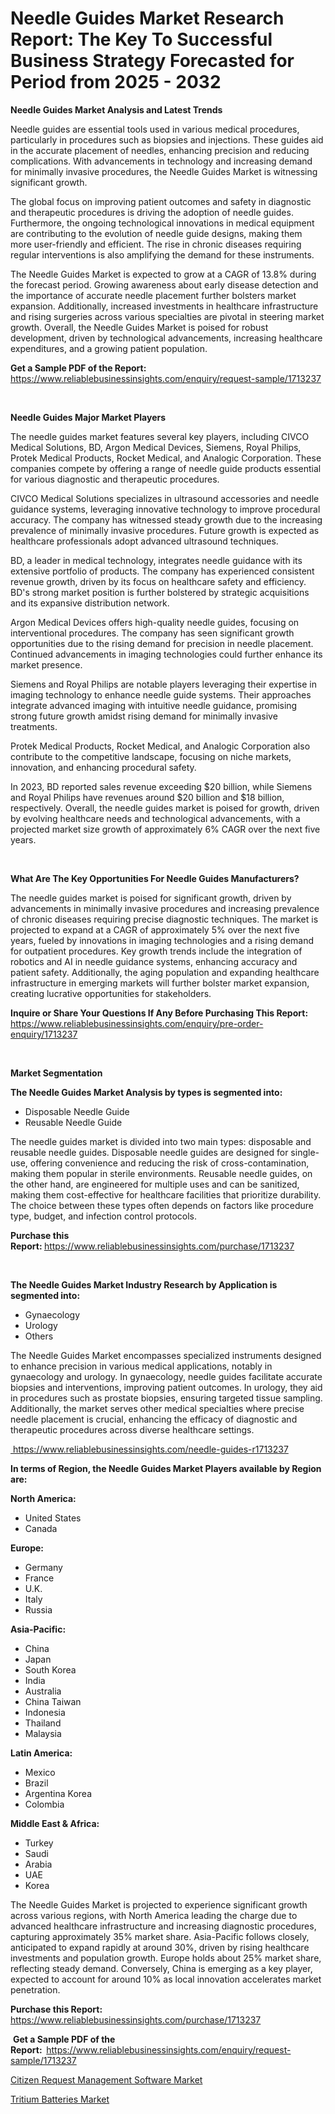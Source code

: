 <p><h1>Needle Guides Market Research Report: The Key To Successful Business Strategy Forecasted for Period from 2025 - 2032</h1></p><p><strong>Needle Guides Market Analysis and Latest Trends</strong></p>
<p><p>Needle guides are essential tools used in various medical procedures, particularly in procedures such as biopsies and injections. These guides aid in the accurate placement of needles, enhancing precision and reducing complications. With advancements in technology and increasing demand for minimally invasive procedures, the Needle Guides Market is witnessing significant growth.</p><p>The global focus on improving patient outcomes and safety in diagnostic and therapeutic procedures is driving the adoption of needle guides. Furthermore, the ongoing technological innovations in medical equipment are contributing to the evolution of needle guide designs, making them more user-friendly and efficient. The rise in chronic diseases requiring regular interventions is also amplifying the demand for these instruments.</p><p>The Needle Guides Market is expected to grow at a CAGR of 13.8% during the forecast period. Growing awareness about early disease detection and the importance of accurate needle placement further bolsters market expansion. Additionally, increased investments in healthcare infrastructure and rising surgeries across various specialties are pivotal in steering market growth. Overall, the Needle Guides Market is poised for robust development, driven by technological advancements, increasing healthcare expenditures, and a growing patient population.</p></p>
<p><strong>Get a Sample PDF of the Report:&nbsp;</strong> <a href="https://www.reliablebusinessinsights.com/enquiry/request-sample/1713237?utm_campaign=1113&utm_medium=2&utm_source=Github&utm_content=ia&utm_term=11012025&utm_id=needle-guides">https://www.reliablebusinessinsights.com/enquiry/request-sample/1713237</a></p>
<p>&nbsp;</p>
<p><strong>Needle Guides Major Market Players</strong></p>
<p><p>The needle guides market features several key players, including CIVCO Medical Solutions, BD, Argon Medical Devices, Siemens, Royal Philips, Protek Medical Products, Rocket Medical, and Analogic Corporation. These companies compete by offering a range of needle guide products essential for various diagnostic and therapeutic procedures.</p><p>CIVCO Medical Solutions specializes in ultrasound accessories and needle guidance systems, leveraging innovative technology to improve procedural accuracy. The company has witnessed steady growth due to the increasing prevalence of minimally invasive procedures. Future growth is expected as healthcare professionals adopt advanced ultrasound techniques.</p><p>BD, a leader in medical technology, integrates needle guidance with its extensive portfolio of products. The company has experienced consistent revenue growth, driven by its focus on healthcare safety and efficiency. BD's strong market position is further bolstered by strategic acquisitions and its expansive distribution network.</p><p>Argon Medical Devices offers high-quality needle guides, focusing on interventional procedures. The company has seen significant growth opportunities due to the rising demand for precision in needle placement. Continued advancements in imaging technologies could further enhance its market presence.</p><p>Siemens and Royal Philips are notable players leveraging their expertise in imaging technology to enhance needle guide systems. Their approaches integrate advanced imaging with intuitive needle guidance, promising strong future growth amidst rising demand for minimally invasive treatments.</p><p>Protek Medical Products, Rocket Medical, and Analogic Corporation also contribute to the competitive landscape, focusing on niche markets, innovation, and enhancing procedural safety.</p><p>In 2023, BD reported sales revenue exceeding $20 billion, while Siemens and Royal Philips have revenues around $20 billion and $18 billion, respectively. Overall, the needle guides market is poised for growth, driven by evolving healthcare needs and technological advancements, with a projected market size growth of approximately 6% CAGR over the next five years.</p></p>
<p>&nbsp;</p>
<p><strong>What Are The Key Opportunities For Needle Guides Manufacturers?</strong></p>
<p><p>The needle guides market is poised for significant growth, driven by advancements in minimally invasive procedures and increasing prevalence of chronic diseases requiring precise diagnostic techniques. The market is projected to expand at a CAGR of approximately 5% over the next five years, fueled by innovations in imaging technologies and a rising demand for outpatient procedures. Key growth trends include the integration of robotics and AI in needle guidance systems, enhancing accuracy and patient safety. Additionally, the aging population and expanding healthcare infrastructure in emerging markets will further bolster market expansion, creating lucrative opportunities for stakeholders.</p></p>
<p><strong>Inquire or Share Your Questions If Any Before Purchasing This Report:</strong> <a href="https://www.reliablebusinessinsights.com/enquiry/pre-order-enquiry/1713237?utm_campaign=1113&utm_medium=2&utm_source=Github&utm_content=ia&utm_term=11012025&utm_id=needle-guides">https://www.reliablebusinessinsights.com/enquiry/pre-order-enquiry/1713237</a></p>
<p>&nbsp;</p>
<p><strong>Market Segmentation</strong></p>
<p><strong>The Needle Guides Market Analysis by types is segmented into:</strong></p>
<p><ul><li>Disposable Needle Guide</li><li>Reusable Needle Guide</li></ul></p>
<p><p>The needle guides market is divided into two main types: disposable and reusable needle guides. Disposable needle guides are designed for single-use, offering convenience and reducing the risk of cross-contamination, making them popular in sterile environments. Reusable needle guides, on the other hand, are engineered for multiple uses and can be sanitized, making them cost-effective for healthcare facilities that prioritize durability. The choice between these types often depends on factors like procedure type, budget, and infection control protocols.</p></p>
<p><strong>Purchase this Report:&nbsp;</strong><a href="https://www.reliablebusinessinsights.com/purchase/1713237?utm_campaign=1113&utm_medium=2&utm_source=Github&utm_content=ia&utm_term=11012025&utm_id=needle-guides">https://www.reliablebusinessinsights.com/purchase/1713237</a></p>
<p>&nbsp;</p>
<p><strong>The Needle Guides Market Industry Research by Application is segmented into:</strong></p>
<p><ul><li>Gynaecology</li><li>Urology</li><li>Others</li></ul></p>
<p><p>The Needle Guides Market encompasses specialized instruments designed to enhance precision in various medical applications, notably in gynaecology and urology. In gynaecology, needle guides facilitate accurate biopsies and interventions, improving patient outcomes. In urology, they aid in procedures such as prostate biopsies, ensuring targeted tissue sampling. Additionally, the market serves other medical specialties where precise needle placement is crucial, enhancing the efficacy of diagnostic and therapeutic procedures across diverse healthcare settings.</p></p>
<p><a href="https://www.reliablebusinessinsights.com/needle-guides-r1713237?utm_campaign=1113&utm_medium=2&utm_source=Github&utm_content=ia&utm_term=11012025&utm_id=needle-guides">&nbsp;https://www.reliablebusinessinsights.com/needle-guides-r1713237</a></p>
<p><strong>In terms of Region, the Needle Guides Market Players available by Region are:</strong></p>
<p>
    <p> <strong> North America: </strong>
        <ul>
            <li>United States</li>
            <li>Canada</li>
        </ul>
        </p> 
    <p> <strong> Europe: </strong>
        <ul>
            <li>Germany</li>
            <li>France</li>
            <li>U.K.</li>
            <li>Italy</li>
            <li>Russia</li>
        </ul>
        </p> 
    <p> <strong> Asia-Pacific: </strong>
        <ul>
            <li>China</li>
            <li>Japan</li>
            <li>South Korea</li>
            <li>India</li>
            <li>Australia</li>
            <li>China Taiwan</li>
            <li>Indonesia</li>
            <li>Thailand</li>
            <li>Malaysia</li>
        </ul>
        </p> 
    <p> <strong> Latin America: </strong>
        <ul>
            <li>Mexico</li>
            <li>Brazil</li>
            <li>Argentina Korea</li>
            <li>Colombia</li>
        </ul>
        </p> 
    <p> <strong> Middle East & Africa: </strong>
        <ul>
            <li>Turkey</li>
            <li>Saudi</li>
            <li>Arabia</li>
            <li>UAE</li>
            <li>Korea</li>
        </ul>
    </p>
    </p>
<p><p>The Needle Guides Market is projected to experience significant growth across various regions, with North America leading the charge due to advanced healthcare infrastructure and increasing diagnostic procedures, capturing approximately 35% market share. Asia-Pacific follows closely, anticipated to expand rapidly at around 30%, driven by rising healthcare investments and population growth. Europe holds about 25% market share, reflecting steady demand. Conversely, China is emerging as a key player, expected to account for around 10% as local innovation accelerates market penetration.</p></p>
<p><strong>Purchase this Report: </strong><a href="https://www.reliablebusinessinsights.com/purchase/1713237?utm_campaign=1113&utm_medium=2&utm_source=Github&utm_content=ia&utm_term=11012025&utm_id=needle-guides">https://www.reliablebusinessinsights.com/purchase/1713237</a></p>
<p>&nbsp;<strong>Get a Sample PDF of the Report:&nbsp;&nbsp;</strong><a href="https://www.reliablebusinessinsights.com/enquiry/request-sample/1713237?utm_campaign=1113&utm_medium=2&utm_source=Github&utm_content=ia&utm_term=11012025&utm_id=needle-guides">https://www.reliablebusinessinsights.com/enquiry/request-sample/1713237</a></p>
<p><strong></strong></p>
<p><p><a href="https://github.com/lisaeichler20775/Market-Research-Report-List-1/blob/main/citizen-request-management-software-market.md?utm_campaign=1113&utm_medium=2&utm_source=Github&utm_content=ia&utm_term=11012025&utm_id=needle-guides">Citizen Request Management Software Market</a></p><p><a href="https://github.com/yankimber90yankim/Market-Research-Report-List-1/blob/main/tritium-batteries-market.md?utm_campaign=1113&utm_medium=2&utm_source=Github&utm_content=ia&utm_term=11012025&utm_id=needle-guides">Tritium Batteries Market</a></p></p>